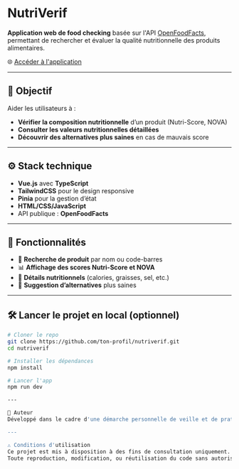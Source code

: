 # NutriVerif

**Application web de food checking** basée sur l'API [OpenFoodFacts](https://world.openfoodfacts.org/), permettant de rechercher et évaluer la qualité nutritionnelle des produits alimentaires.

🌐 [Accéder à l'application](https://nutriverif-71662e666d39.herokuapp.com)

---

## 🧠 Objectif

Aider les utilisateurs à :
- **Vérifier la composition nutritionnelle** d’un produit (Nutri-Score, NOVA)
- **Consulter les valeurs nutritionnelles détaillées**
- **Découvrir des alternatives plus saines** en cas de mauvais score

---

## ⚙️ Stack technique

- **Vue.js** avec **TypeScript**
- **TailwindCSS** pour le design responsive
- **Pinia** pour la gestion d’état
- **HTML/CSS/JavaScript**
- API publique : **OpenFoodFacts**

---

## 🚀 Fonctionnalités

- 🔎 **Recherche de produit** par nom ou code-barres
- 📊 **Affichage des scores Nutri-Score et NOVA**
- 🧾 **Détails nutritionnels** (calories, graisses, sel, etc.)
- 🔁 **Suggestion d’alternatives** plus saines

---

## 🛠️ Lancer le projet en local (optionnel)

```bash
# Cloner le repo
git clone https://github.com/ton-profil/nutriverif.git
cd nutriverif

# Installer les dépendances
npm install

# Lancer l'app
npm run dev

---

📄 Auteur
Développé dans le cadre d'une démarche personnelle de veille et de pratique continue.

---

⚠️ Conditions d'utilisation
Ce projet est mis à disposition à des fins de consultation uniquement.
Toute reproduction, modification, ou réutilisation du code sans autorisation écrite est interdite.
